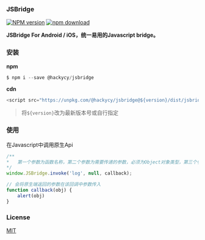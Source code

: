 ### JSBridge

[![NPM version][npm-image]][npm-url]
[![npm download][download-image]][download-url]

[npm-image]: https://img.shields.io/npm/v/@hackycy/jsbridge.svg?style=flat-square
[npm-url]: https://npmjs.org/package/@hackycy/jsbridge
[download-image]: https://img.shields.io/npm/dm/@hackycy/jsbridge.svg?style=flat-square
[download-url]: https://npmjs.org/package/@hackycy/jsbridge

**JSBridge For Android / iOS，统一易用的Javascript bridge。**

### 安装

**npm**

``` javascript
$ npm i --save @hackycy/jsbridge
```

**cdn**

``` javascript
<script src="https://unpkg.com/@hackycy/jsbridge@${version}/dist/jsbridge.min.js"></script>
```

> 将`${version}`改为最新版本号或自行指定

### 使用

在Javascript中调用原生Api

``` javascript
/**
*	第一个参数为函数名称，第二个参数为需要传递的参数，必须为Object对象类型，第三个参数为回调
*/
window.JSBridge.invoke('log', null, callback);

// 会将原生端返回的参数在该回调中参数传入
function callback(obj) {
	alert(obj)
}
```

### License

[MIT](LICENSE)